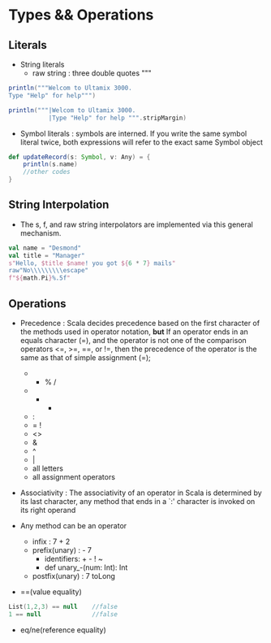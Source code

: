 # Types && Operations


## Literals

+   String literals
    *   raw string : three double quotes """

```scala
println("""Welcom to Ultamix 3000.
Type "Help" for help""")

println("""|Welcom to Ultamix 3000.
           |Type "Help" for help """.stripMargin)
```

+   Symbol literals : symbols are interned. If you write the same symbol literal twice, both expressions will refer to the exact same Symbol object

```scala
def updateRecord(s: Symbol, v: Any) = {
    println(s.name)
    //other codes
}

```


## String Interpolation

+   The s, f, and raw string interpolators are implemented via this
general mechanism.

```scala
val name = "Desmond"
val title = "Manager"
s"Hello, $title $name! you got ${6 * 7} mails"
raw"No\\\\\\\\\escape"
f"${math.Pi}%.5f"
```


## Operations

+   Precedence : Scala decides precedence based on the first character of the methods used in operator notation, **but** If an operator ends in an equals character (=), and the operator is not one of the comparison operators <=, >=, ==, or !=, then the precedence of the operator is the same as that of simple assignment (=);
    *   * % /
    *   + -
    *   :
    *   = !
    *   <>
    *   &
    *   ^
    *   |
    *   all letters
    *   all assignment operators
+   Associativity : The associativity of an operator in Scala is determined by its last character, any method that ends in a `:' character is invoked on its right operand

+   Any method can be an operator
    *   infix : 7 + 2
    *   prefix(unary) :  - 7
        -   identifiers: + - ! ~
        -   def unary_-(num: Int): Int
    *   postfix(unary) : 7 toLong

+   ==(value equality)

```scala
List(1,2,3) == null    //false
1 == null              //false


```

+   eq/ne(reference equality)